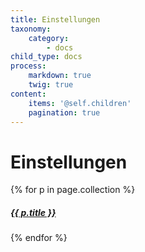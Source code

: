 ```yaml
---
title: Einstellungen
taxonomy:
    category:
        - docs
child_type: docs
process:
    markdown: true
    twig: true
content:
    items: '@self.children'
    pagination: true   
---
```


# Einstellungen

{% for p in page.collection %}
<a href="{{p.url}}"><h5>{{ p.title }}</h5></a>
{% endfor %}